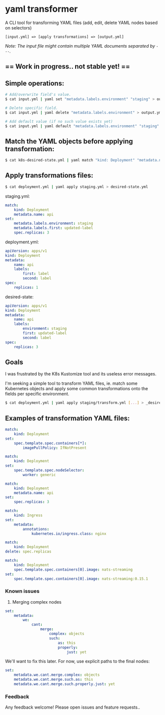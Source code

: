 # yaml transformer
A CLI tool for transforming YAML files (add, edit, delete YAML nodes based on selectors)

`[input.yml] => [apply transformations] => [output.yml]`

*Note: The input file might contain multiple YAML documents separated by `---`.*

## == Work in progress.. not stable yet! ==

## Simple operations:
```bash
# Add/overwrite field's value.
$ cat input.yml | yaml set "metadata.labels.environment" "staging" > output.yml

# Delete specific field.
$ cat input.yml | yaml delete "metadata.labels.environment" > output.yml

# Add default value (if no such value exists yet)
$ cat input.yml | yaml default "metadata.labels.environment" "staging" > output.yml
```

## Match the YAML objects before applying transformation:
```bash
$ cat k8s-desired-state.yml | yaml match "kind: Deployment" "metadata.name: redis" set "spec.template.spec.containers[0].image" "redis:5.0.5" > output.yml
```

## Apply transformations files:
```bash
$ cat deployment.yml | yaml apply staging.yml > desired-state.yml
```

staging.yml:
```yml
match:
    kind: Deployment
    metadata.name: api
set:
    metadata.labels.environment: staging
    metadata.labels.first: updated-label
    spec.replicas: 3
```

deployment.yml:
```yml
apiVersion: apps/v1
kind: Deployment
metadata:
    name: api
    labels:
        first: label
        second: label
spec:
    replicas: 1
```

desired-state:
```yml
apiVersion: apps/v1
kind: Deployment
metadata:
    name: api
    labels:
        environment: staging
        first: updated-label
        second: label
spec:
    replicas: 3
```

## Goals
I was frustrated by the K8s Kustomize tool and its useless error messages.

I'm seeking a simple tool to transform YAML files, ie. match some Kubernetes objects and apply some common transformations onto the fields per specific environment.

```bash
$ cat deployment.yml | yaml apply staging/transform.yml [...] > _desired/staging-deployment.yml`
```

## Examples of transformation YAML files:
```yml
match:
    kind: Deployment
set:
    spec.template.spec.containers[*]:
        imagePullPolicy: IfNotPresent
```
```yml
match:
    kind: Deployment
set:
    spec.template.spec.nodeSelector:
        worker: generic
```
```yml
match:
    kind: Deployment
    metadata.name: api
set:
    spec.replicas: 3
```
```yml
match:
    kind: Ingress
set:
    metadata:
        annotations:
            kubernetes.io/ingress.class: nginx
```
```yml
match:
    kind: Deployment
delete: spec.replicas
```

```yml
match:
    kind: Deployment
    spec.template.spec.containers[0].image: nats-streaming
set:
    spec.template.spec.containers[0].image: nats-streaming:0.15.1
```

### Known issues

1. Merging complex nodes
```yaml
set:
    metadata:
        we:
            cant:
                merge:
                    complex: objects
                    such:
                        as: this
                        properly:
                            just: yet
```
We'll want to fix this later. For now, use explicit paths to the final nodes:
```yaml
set:
    metadata.we.cant.merge.complex: objects
    metadata.we.cant.merge.such.as: this
    metadata.we.cant.merge.such.properly.just: yet
```

### Feedback
Any feedback welcome! Please open issues and feature requests..
